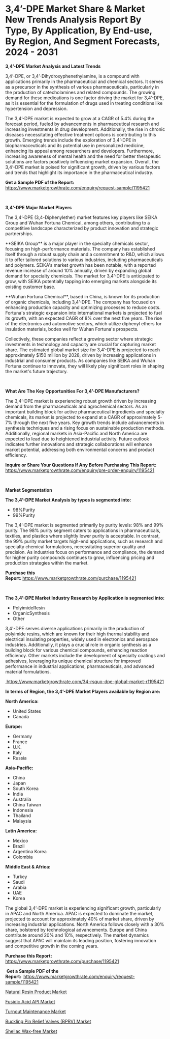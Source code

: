 <p><h1>3,4’-DPE Market Share & Market New Trends Analysis Report By Type, By Application, By End-use, By Region, And Segment Forecasts, 2024 - 2031</h1></p><p><strong>3,4’-DPE Market Analysis and Latest Trends</strong></p>
<p><p>3,4’-DPE, or 3,4’-Dihydroxyphenethylamine, is a compound with applications primarily in the pharmaceutical and chemical sectors. It serves as a precursor in the synthesis of various pharmaceuticals, particularly in the production of catecholamines and related compounds. The growing demand for these medications is one factor driving the market for 3,4’-DPE, as it is essential for the formulation of drugs used in treating conditions like hypertension and depression.</p><p>The 3,4’-DPE market is expected to grow at a CAGR of 5.4% during the forecast period, fueled by advancements in pharmaceutical research and increasing investments in drug development. Additionally, the rise in chronic diseases necessitating effective treatment options is contributing to this growth. Emerging trends include the exploration of 3,4’-DPE in biopharmaceuticals and its potential use in personalized medicine, enhancing its appeal among researchers and developers. Furthermore, increasing awareness of mental health and the need for better therapeutic solutions are factors positively influencing market expansion. Overall, the 3,4’-DPE market is poised for significant growth, driven by various factors and trends that highlight its importance in the pharmaceutical industry.</p></p>
<p><strong>Get a Sample PDF of the Report:&nbsp;</strong> <a href="https://www.marketgrowthrate.com/enquiry/request-sample/1195421">https://www.marketgrowthrate.com/enquiry/request-sample/1195421</a></p>
<p>&nbsp;</p>
<p><strong>3,4’-DPE Major Market Players</strong></p>
<p><p>The 3,4’-DPE (3,4-Diphenylether) market features key players like SEIKA Group and Wuhan Fortuna Chemical, among others, contributing to a competitive landscape characterized by product innovation and strategic partnerships.</p><p>**SEIKA Group** is a major player in the specialty chemicals sector, focusing on high-performance materials. The company has established itself through a robust supply chain and a commitment to R&D, which allows it to offer tailored solutions to various industries, including pharmaceuticals and polymers. SEIKA's market growth has been notable, with a reported revenue increase of around 10% annually, driven by expanding global demand for specialty chemicals. The market for 3,4’-DPE is anticipated to grow, with SEIKA potentially tapping into emerging markets alongside its existing customer base.</p><p>**Wuhan Fortuna Chemical**, based in China, is known for its production of organic chemicals, including 3,4’-DPE. The company has focused on enhancing production capacity and optimizing processes to reduce costs. Fortuna's strategic expansion into international markets is projected to fuel its growth, with an expected CAGR of 8% over the next five years. The rise of the electronics and automotive sectors, which utilize diphenyl ethers for insulation materials, bodes well for Wuhan Fortuna's prospects.</p><p>Collectively, these companies reflect a growing sector where strategic investments in technology and capacity are crucial for capturing market share. The estimated global market size for 3,4’-DPE is projected to reach approximately $150 million by 2028, driven by increasing applications in industrial and consumer products. As companies like SEIKA and Wuhan Fortuna continue to innovate, they will likely play significant roles in shaping the market's future trajectory.</p></p>
<p>&nbsp;</p>
<p><strong>What Are The Key Opportunities For 3,4’-DPE Manufacturers?</strong></p>
<p><p>The 3,4’-DPE market is experiencing robust growth driven by increasing demand from the pharmaceuticals and agrochemical sectors. As an important building block for active pharmaceutical ingredients and specialty chemicals, its market is projected to expand at a CAGR of approximately 5-7% through the next five years. Key growth trends include advancements in synthesis techniques and a rising focus on sustainable production methods. Additionally, regional markets in Asia-Pacific and North America are expected to lead due to heightened industrial activity. Future outlook indicates further innovations and strategic collaborations will enhance market potential, addressing both environmental concerns and product efficiency.</p></p>
<p><strong>Inquire or Share Your Questions If Any Before Purchasing This Report:</strong> <a href="https://www.marketgrowthrate.com/enquiry/pre-order-enquiry/1195421">https://www.marketgrowthrate.com/enquiry/pre-order-enquiry/1195421</a></p>
<p>&nbsp;</p>
<p><strong>Market Segmentation</strong></p>
<p><strong>The 3,4’-DPE Market Analysis by types is segmented into:</strong></p>
<p><ul><li>98%Purity</li><li>99%Purity</li></ul></p>
<p><p>The 3,4’-DPE market is segmented primarily by purity levels: 98% and 99% purity. The 98% purity segment caters to applications in pharmaceuticals, textiles, and plastics where slightly lower purity is acceptable. In contrast, the 99% purity market targets high-end applications, such as research and specialty chemical formulations, necessitating superior quality and precision. As industries focus on performance and compliance, the demand for higher purity compounds continues to grow, influencing pricing and production strategies within the market.</p></p>
<p><strong>Purchase this Report:&nbsp;</strong><a href="https://www.marketgrowthrate.com/purchase/1195421">https://www.marketgrowthrate.com/purchase/1195421</a></p>
<p>&nbsp;</p>
<p><strong>The 3,4’-DPE Market Industry Research by Application is segmented into:</strong></p>
<p><ul><li>PolyimideResin</li><li>OrganicSynthesis</li><li>Other</li></ul></p>
<p><p>3,4'-DPE serves diverse applications primarily in the production of polyimide resins, which are known for their high thermal stability and electrical insulating properties, widely used in electronics and aerospace industries. Additionally, it plays a crucial role in organic synthesis as a building block for various chemical compounds, enhancing reaction efficiency. Other markets include the development of specialty coatings and adhesives, leveraging its unique chemical structure for improved performance in industrial applications, pharmaceuticals, and advanced material formulations.</p></p>
<p><a href="https://www.marketgrowthrate.com/34-rsquo-dpe-global-market-r1195421">&nbsp;https://www.marketgrowthrate.com/34-rsquo-dpe-global-market-r1195421</a></p>
<p><strong>In terms of Region, the 3,4’-DPE Market Players available by Region are:</strong></p>
<p>
    <p> <strong> North America: </strong>
        <ul>
            <li>United States</li>
            <li>Canada</li>
        </ul>
        </p> 
    <p> <strong> Europe: </strong>
        <ul>
            <li>Germany</li>
            <li>France</li>
            <li>U.K.</li>
            <li>Italy</li>
            <li>Russia</li>
        </ul>
        </p> 
    <p> <strong> Asia-Pacific: </strong>
        <ul>
            <li>China</li>
            <li>Japan</li>
            <li>South Korea</li>
            <li>India</li>
            <li>Australia</li>
            <li>China Taiwan</li>
            <li>Indonesia</li>
            <li>Thailand</li>
            <li>Malaysia</li>
        </ul>
        </p> 
    <p> <strong> Latin America: </strong>
        <ul>
            <li>Mexico</li>
            <li>Brazil</li>
            <li>Argentina Korea</li>
            <li>Colombia</li>
        </ul>
        </p> 
    <p> <strong> Middle East & Africa: </strong>
        <ul>
            <li>Turkey</li>
            <li>Saudi</li>
            <li>Arabia</li>
            <li>UAE</li>
            <li>Korea</li>
        </ul>
    </p>
    </p>
<p><p>The global 3,4’-DPE market is experiencing significant growth, particularly in APAC and North America. APAC is expected to dominate the market, projected to account for approximately 40% of market share, driven by increasing industrial applications. North America follows closely with a 30% share, bolstered by technological advancements. Europe and China contribute around 20% and 10%, respectively. The market dynamics suggest that APAC will maintain its leading position, fostering innovation and competitive growth in the coming years.</p></p>
<p><strong>Purchase this Report: </strong><a href="https://www.marketgrowthrate.com/purchase/1195421">https://www.marketgrowthrate.com/purchase/1195421</a></p>
<p>&nbsp;<strong>Get a Sample PDF of the Report:&nbsp;&nbsp;</strong><a href="https://www.marketgrowthrate.com/enquiry/request-sample/1195421">https://www.marketgrowthrate.com/enquiry/request-sample/1195421</a></p>
<p><strong></strong></p>
<p><p><a href="https://issuu.com/reportprime-2/docs/natural-resin-product-market-size-2_6e904b23e2ce47">Natural Resin Product Market</a></p><p><a href="https://github.com/RickHolmes3/Market-Research-Report-List-6/blob/main/fusidic-acid-api-market.md">Fusidic Acid API Market</a></p><p><a href="https://www.linkedin.com/pulse/charting-future-comprehensive-analysis-global-turnout-6eqze?trackingId=yb48xIYQSrOzMtkvN4jo0A%3D%3D">Turnout Maintenance Market</a></p><p><a href="https://medium.com/@daniedoyle89/global-perspectives-on-buckling-pin-relief-valves-bprv-market-trends-challenges-and-forecast-2211179ed57c?postPublishedType=repub">Buckling Pin Relief Valves (BPRV) Market</a></p><p><a href="https://issuu.com/reportprime-2/docs/shellac-wax-free-market-size-2030.p_516af2fd7c0b25">Shellac Wax-free Market</a></p></p>